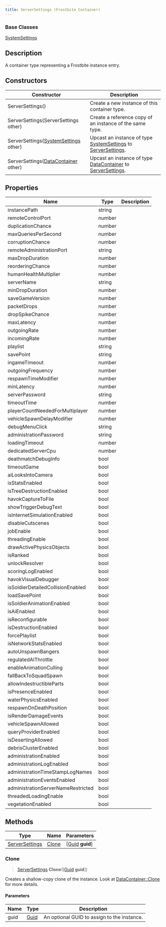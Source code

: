 ```yaml
---
title: ServerSettings (Frostbite Container)
---
```

### Base Classes

[SystemSettings](SystemSettings)

## Description

A container type representing a Frostbite instance entry.

## Constructors

| Constructor                                                               | Description                                                                                                         |
| ------------------------------------------------------------------------- | ------------------------------------------------------------------------------------------------------------------- |
| ServerSettings()                                                          | Create a new instance of this container type.                                                                       |
| ServerSettings(ServerSettings other)                                      | Create a reference copy of an instance of the same type.                                                            |
| ServerSettings([SystemSettings](SystemSettings) other)                    | Upcast an instance of type [SystemSettings](SystemSettings) to [ServerSettings](ServerSettings).                    |
| ServerSettings([DataContainer](/vext/ref/cls/shr/datacontainer) other) | Upcast an instance of type [DataContainer](/vext/ref/cls/shr/datacontainer) to [ServerSettings](ServerSettings). |

## Properties

| Name                               | Type   | Description |
| ---------------------------------- | ------ | ----------- |
| instancePath                       | string |             |
| remoteControlPort                  | number |             |
| duplicationChance                  | number |             |
| maxQueriesPerSecond                | number |             |
| corruptionChance                   | number |             |
| remoteAdministrationPort           | string |             |
| maxDropDuration                    | number |             |
| reorderingChance                   | number |             |
| humanHealthMultiplier              | number |             |
| serverName                         | string |             |
| minDropDuration                    | number |             |
| saveGameVersion                    | number |             |
| packetDrops                        | number |             |
| dropSpikeChance                    | number |             |
| maxLatency                         | number |             |
| outgoingRate                       | number |             |
| incomingRate                       | number |             |
| playlist                           | string |             |
| savePoint                          | string |             |
| ingameTimeout                      | number |             |
| outgoingFrequency                  | number |             |
| respawnTimeModifier                | number |             |
| minLatency                         | number |             |
| serverPassword                     | string |             |
| timeoutTime                        | number |             |
| playerCountNeededForMultiplayer    | number |             |
| vehicleSpawnDelayModifier          | number |             |
| debugMenuClick                     | string |             |
| administrationPassword             | string |             |
| loadingTimeout                     | number |             |
| dedicatedServerCpu                 | number |             |
| deathmatchDebugInfo                | bool   |             |
| timeoutGame                        | bool   |             |
| aiLooksIntoCamera                  | bool   |             |
| isStatsEnabled                     | bool   |             |
| isTreeDestructionEnabled           | bool   |             |
| havokCaptureToFile                 | bool   |             |
| showTriggerDebugText               | bool   |             |
| isInternetSimulationEnabled        | bool   |             |
| disableCutscenes                   | bool   |             |
| jobEnable                          | bool   |             |
| threadingEnable                    | bool   |             |
| drawActivePhysicsObjects           | bool   |             |
| isRanked                           | bool   |             |
| unlockResolver                     | bool   |             |
| scoringLogEnabled                  | bool   |             |
| havokVisualDebugger                | bool   |             |
| isSoldierDetailedCollisionEnabled  | bool   |             |
| loadSavePoint                      | bool   |             |
| isSoldierAnimationEnabled          | bool   |             |
| isAiEnabled                        | bool   |             |
| isReconfigurable                   | bool   |             |
| isDestructionEnabled               | bool   |             |
| forcePlaylist                      | bool   |             |
| isNetworkStatsEnabled              | bool   |             |
| autoUnspawnBangers                 | bool   |             |
| regulatedAIThrottle                | bool   |             |
| enableAnimationCulling             | bool   |             |
| fallBackToSquadSpawn               | bool   |             |
| allowIndestructibleParts           | bool   |             |
| isPresenceEnabled                  | bool   |             |
| waterPhysicsEnabled                | bool   |             |
| respawnOnDeathPosition             | bool   |             |
| isRenderDamageEvents               | bool   |             |
| vehicleSpawnAllowed                | bool   |             |
| queryProviderEnabled               | bool   |             |
| isDesertingAllowed                 | bool   |             |
| debrisClusterEnabled               | bool   |             |
| administrationEnabled              | bool   |             |
| administrationLogEnabled           | bool   |             |
| administrationTimeStampLogNames    | bool   |             |
| administrationEventsEnabled        | bool   |             |
| administrationServerNameRestricted | bool   |             |
| threadedLoadingEnable              | bool   |             |
| vegetationEnabled                  | bool   |             |

## Methods

| Type                             | Name            | Parameters                                     |
| -------------------------------- | --------------- | ---------------------------------------------- |
| [ServerSettings](ServerSettings) | [Clone](#clone) | \[[Guid](/vext/ref/cls/shr/guid) **guid**\] |

### Clone

> [ServerSettings](ServerSettings) **Clone**(\[[Guid](/vext/ref/cls/shr/guid) **guid**\])

Creates a shallow-copy clone of the instance. Look at [DataContainer::Clone](/vext/ref/cls/shr/datacontainer#clone) for more details.

#### Parameters

| Name | Type         | Description                                 |
| ---- | ------------ | ------------------------------------------- |
| guid | [Guid](Guid) | An optional GUID to assign to the instance. |
